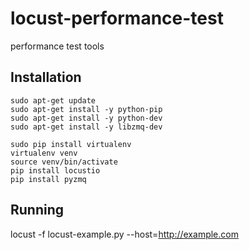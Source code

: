# locust-performance-test
performance test tools

## Installation

`sudo apt-get update`<br />
`sudo apt-get install -y python-pip`<br />
`sudo apt-get install -y python-dev`<br />
`sudo apt-get install -y libzmq-dev`<br />
 
`sudo pip install virtualenv`<br />
`virtualenv venv`<br />
`source venv/bin/activate`<br />
`pip install locustio`<br />
`pip install pyzmq`<br />

## Running

locust -f locust-example.py --host=http://example.com
